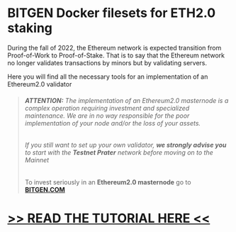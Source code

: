 # BITGEN Docker filesets for ETH2.0 staking

During the fall of 2022, the Ethereum network is expected transition from Proof-of-Work to Proof-of-Stake. That is to say that the Ethereum network no longer validates transactions by minors but by validating servers.

Here you will find all the necessary tools for an implementation of an Ethereum2.0 validator

> ###### **ATTENTION:** The implementation of an Ethereum2.0 masternode is a complex operation requiring investment and specialized maintenance. We are in no way responsible for the poor implementation of your node and/or the loss of your assets.
> ###### If you still want to set up your own validator, **we strongly advise you** to start with the ***Testnet Prater*** network before moving on to the Mainnet
> To invest seriously in an **Ethereum2.0 masternode** go to **[BITGEN.COM](https://www.bitgen.com/masternodes)**

# [>> READ THE TUTORIAL HERE <<](https://staking-blog.com/en/masternodes/ethereum-2-0/)